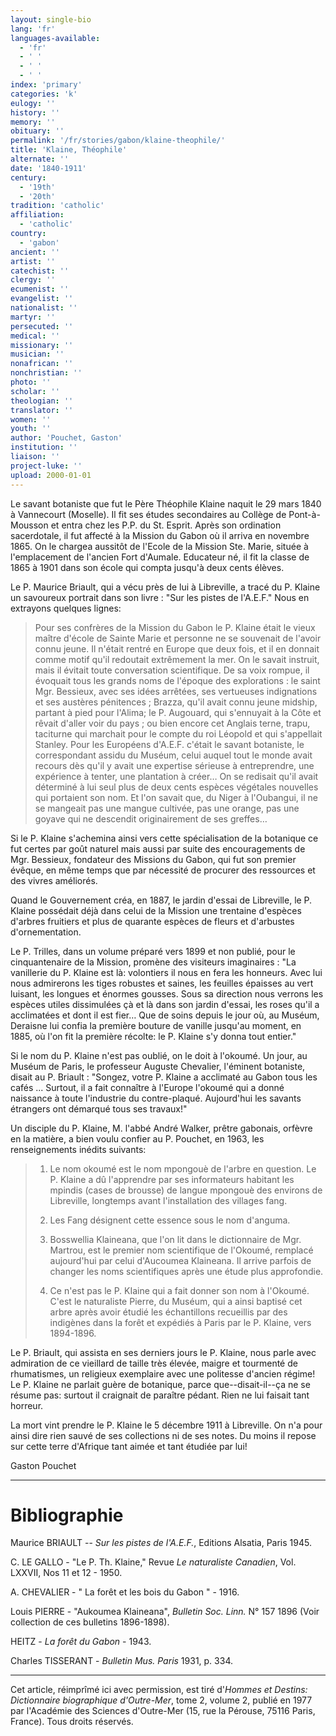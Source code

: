 ```yaml
---
layout: single-bio
lang: 'fr'
languages-available:
  - 'fr'
  - ' '
  - ' '
  - ' '
index: 'primary'
categories: 'k'
eulogy: ''
history: ''
memory: ''
obituary: ''
permalink: '/fr/stories/gabon/klaine-theophile/'
title: 'Klaine, Théophile'
alternate: ''
date: '1840-1911'
century:
  - '19th'
  - '20th'
tradition: 'catholic'
affiliation:
  - 'catholic'
country:
  - 'gabon'
ancient: ''
artist: ''
catechist: ''
clergy: ''
ecumenist: ''
evangelist: ''
nationalist: ''
martyr: ''
persecuted: ''
medical: ''
missionary: ''
musician: ''
nonafrican: ''
nonchristian: ''
photo: ''
scholar: ''
theologian: ''
translator: ''
women: ''
youth: ''
author: 'Pouchet, Gaston'
institution: ''
liaison: ''
project-luke: ''
upload: 2000-01-01
---
```



Le savant botaniste que fut le Père Théophile Klaine naquit le 29 mars 1840 à Vannecourt (Moselle). Il fit ses études secondaires au Collège de Pont-à-Mousson et entra chez les P.P. du St. Esprit. Après son ordination sacerdotale, il fut affecté à la Mission du Gabon où il arriva en novembre 1865. On le chargea aussitôt de l'Ecole de la Mission Ste. Marie, située à l'emplacement de l'ancien Fort d'Aumale. Educateur né, il fit la classe de 1865 à 1901 dans son école qui compta jusqu'à deux cents élèves.

Le P. Maurice Briault, qui a vécu près de lui à Libreville, a tracé du P. Klaine un savoureux portrait dans son livre : "Sur les pistes de l'A.E.F." Nous en extrayons quelques lignes:

> Pour ses confrères de la Mission du Gabon le P. Klaine était le vieux maître d'école de Sainte Marie et personne ne se souvenait de l'avoir connu jeune. Il n'était rentré en Europe que deux fois, et il en donnait comme motif qu'il redoutait extrêmement la mer. On le savait instruit, mais il évitait toute conversation scientifique. De sa voix rompue, il évoquait tous les grands noms de l'époque des explorations : le saint Mgr. Bessieux, avec ses idées arrêtées, ses vertueuses indignations et ses austères pénitences ; Brazza, qu'il avait connu jeune midship, partant à pied pour l'Alima; le P. Augouard, qui s'ennuyait à la Côte et rêvait d'aller voir du pays ; ou bien encore cet Anglais terne, trapu, taciturne qui marchait pour le compte du roi Léopold et qui s'appellait Stanley. Pour les Européens d'A.E.F. c'était le savant botaniste, le correspondant assidu du Muséum, celui auquel tout le monde avait recours dès qu'il y avait une expertise sérieuse à entreprendre, une expérience à tenter, une plantation à créer… On se redisait qu'il avait déterminé à lui seul plus de deux cents espèces végétales nouvelles qui portaient son nom. Et l'on savait que, du Niger à l'Oubangui, il ne se mangeait pas une mangue cultivée, pas une orange, pas une goyave qui ne descendit originairement de ses greffes…

Si le P. Klaine s'achemina ainsi vers cette spécialisation de la botanique ce fut certes par goût naturel mais aussi par suite des encouragements de Mgr. Bessieux, fondateur des Missions du Gabon, qui fut son premier évêque, en même temps que par nécessité de procurer des ressources et des vivres améliorés.

Quand le Gouvernement créa, en 1887, le jardin d'essai de Libreville, le P. Klaine possédait déjà dans celui de la Mission une trentaine d'espèces d'arbres fruitiers et plus de quarante espèces de fleurs et d'arbustes d'ornementation.

Le P. Trilles, dans un volume préparé vers 1899 et non publié, pour le cinquantenaire de la Mission, promène des visiteurs imaginaires : "La vanillerie du P. Klaine est là: volontiers il nous en fera les honneurs. Avec lui nous admirerons les tiges robustes et saines, les feuilles épaisses au vert luisant, les longues et énormes gousses. Sous sa direction nous verrons les espèces utiles dissimulées çà et là dans son jardin d'essai, les roses qu'il a acclimatées et dont il est fier… Que de soins depuis le jour où, au Muséum, Deraisne lui confia la première bouture de vanille jusqu'au moment, en 1885, où l'on fit la première récolte: le P. Klaine s'y donna tout entier."

Si le nom du P. Klaine n'est pas oublié, on le doit à l'okoumé. Un jour, au Muséum de Paris, le professeur Auguste Chevalier, l'éminent botaniste, disait au P. Briault : "Songez, votre P. Klaine a acclimaté au Gabon tous les cafés ... Surtout, il a fait connaître à l'Europe l'okoumé qui a donné naissance à toute l'industrie du contre-plaqué. Aujourd'hui les savants étrangers ont démarqué tous ses travaux!"

Un disciple du P. Klaine, M. l'abbé André Walker, prêtre gabonais, orfèvre en la matière, a bien voulu confier au P. Pouchet, en 1963, les renseignements inédits suivants:

> 1. Le nom okoumé est le nom mpongouè de l'arbre en question. Le P. Klaine a dû l'apprendre par ses informateurs habitant les mpindis (cases de brousse) de langue mpongouè des environs de Libreville, longtemps avant l'installation des villages fang.
> 
> 2. Les Fang désignent cette essence sous le nom d'anguma.
> 
> 3. Bosswellia Klaineana, que l'on lit dans le dictionnaire de Mgr. Martrou, est le premier nom scientifique de l'Okoumé, remplacé aujourd'hui par celui d'Aucoumea Klaineana. Il arrive parfois de changer les noms scientifiques après une étude plus approfondie.
> 
> 4. Ce n'est pas le P. KIaine qui a fait donner son nom à l'Okoumé. C'est le naturaliste Pierre, du Muséum, qui a ainsi baptisé cet arbre après avoir étudié les échantillons recueillis par des indigènes dans la forêt et expédiés à Paris par le P. Klaine, vers 1894-1896.

Le P. Briault, qui assista en ses derniers jours le P. Klaine, nous parle avec admiration de ce vieillard de taille très élevée, maigre et tourmenté de rhumatismes, un religieux exemplaire avec une politesse d'ancien régime! Le P. Klaine ne parlait guère de botanique, parce que--disait-il--ça ne se résume pas: surtout il craignait de paraître pédant. Rien ne lui faisait tant horreur.

La mort vint prendre le P. Klaine le 5 décembre 1911 à Libreville. On n'a pour ainsi dire rien sauvé de ses collections ni de ses notes. Du moins il repose sur cette terre d'Afrique tant aimée et tant étudiée par lui!

Gaston Pouchet

---

# Bibliographie

Maurice BRIAULT -- *Sur les pistes de l'A.E.F.*, Editions Alsatia, Paris 1945.

C. LE GALLO - "Le P. Th. Klaine," Revue *Le naturaliste Canadien*, Vol.
LXXVII, Nos 11 et 12 - 1950.

A. CHEVALIER - " La forêt et les bois du Gabon " - 1916.

Louis PIERRE - "Aukoumea Klaineana", *Bulletin Soc. Linn.* N° 157 1896 (Voir collection de ces bulletins 1896-1898).

HEITZ - *La forêt du Gabon* - 1943.

Charles TISSERANT - *Bulletin Mus. Paris* 1931, p. 334.

---

Cet article, réimprîmé ici avec permission, est tiré d'*Hommes et Destins: Dictionnaire biographique d'Outre-Mer*, tome 2, volume 2, publié en 1977 par l'Académie des Sciences d'Outre-Mer (15, rue la Pérouse, 75116 Paris, France). Tous droits réservés.